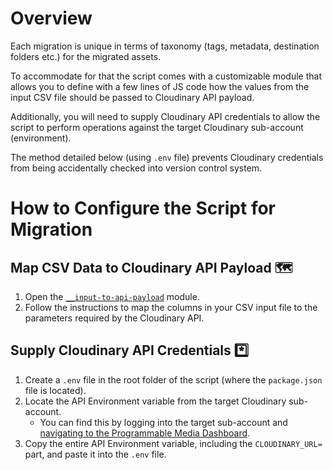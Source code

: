 # Overview

Each migration is unique in terms of taxonomy (tags, metadata, destination folders etc.) for the migrated assets.

To accommodate for that the script comes with a customizable module that allows you to define with a few lines of JS code how the values from the input CSV file should be passed to Cloudinary API payload. 

Additionally, you will need to supply Cloudinary API credentials to allow the script to perform operations against the target Cloudinary sub-account (environment). 

The method detailed below (using `.env` file) prevents Cloudinary credentials from being accidentally checked into version control system.

# How to Configure the Script for Migration

## Map CSV Data to Cloudinary API Payload 🗺️

1. Open the [`__input-to-api-payload`](../__input-to-api-payload.js) module.
2. Follow the instructions to map the columns in your CSV input file to the parameters required by the Cloudinary API.

## Supply Cloudinary API Credentials *️⃣

1. Create a `.env` file in the root folder of the script (where the `package.json` file is located).
2. Locate the API Environment variable from the target Cloudinary sub-account.
    - You can find this by logging into the target sub-account and [navigating to the Programmable Media Dashboard](https://cloudinary.com/documentation/solution_overview#cloudinary_console).
3. Copy the entire API Environment variable, including the `CLOUDINARY_URL=` part, and paste it into the `.env` file.

